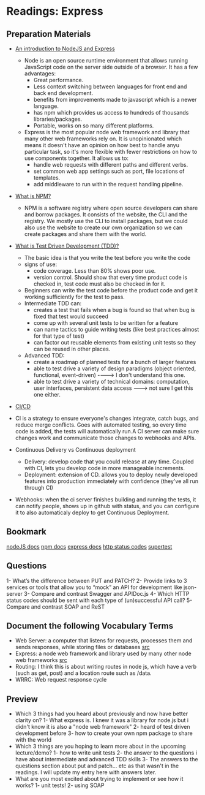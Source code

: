 # Readings: Express

## Preparation Materials
* [An introduction to NodeJS and Express](https://developer.mozilla.org/en-US/docs/Learn/Server-side/Express_Nodejs/Introduction)
  * Node is an open source runtime environment that allows running JavaScript code on the server side outside of a browser. It has a few advantages:
    * Great performance.
    * Less context switching between languages for front end and back end development.
    * benefits from improvements made to javascript which is a newer language.
    * has npm which provides us access to hundreds of thousands libraries/packages.
    * Portable, works on so many different platforms.
  * Express is the most popular node web framework and library that many other web frameworks rely on. It is unopinionated which means it doesn't have an opinion on how best to handle anyu particular task, so it's more flexible with fewer restrictions on how to use components together. It allows us to:
    * handle web requests with different paths and different verbs.
    * set common web app settings such as port, file locations of templates.
    * add middleware to run within the request handling pipeline.

* [What is NPM?](https://docs.npmjs.com/about-npm)
  * NPM is a software registry where open source developers can share and borrow packages. It consists of the website, the CLI and the registry. We mostly use the CLI to install packages, but we could also use the website to create our own organization so we can create packages and share them with the world.

* [What is Test Driven Development (TDD)?](https://www.agilealliance.org/glossary/tdd/#q=~(infinite~false~filters~(postType~(~'page~'post~'aa_book~'aa_event_session~'aa_experience_report~'aa_glossary~'aa_research_paper~'aa_video)~tags~(~'tdd))~searchTerm~'~sort~false~sortDirection~'asc~page~1))
  * The basic idea is that you write the test before you write the code
  * signs of  use:
    * code coverage. Less than 80% shows poor use.
    * version control. Should show that every time product code is checked in, test code must also be checked in for it.
  * Beginners can write the test code before the product code and get it working sufficiently for the test to pass.
  * Intermediate TDD can:
    * creates a test that fails when a bug is found so that when bug is fixed that test would succeed
    * come up with several unit tests to be written for a feature
    * can name tactics to guide writing tests (like best practices almost for that type of test)
    * can factor out reusable elements from existing unit tests so they can be reused in other places.
  * Advanced TDD:
    * create a roadmap of planned tests for a bunch of larger features
    * able to test drive a variety of design paradigms (object oriented, functional, event-driven) ----> I don't understand this one.
    * able to test drive a variety of technical domains: computation, user interfaces, persistent data access ---> not sure I get this one either.

* [CI/CD](https://www.youtube.com/watch?v=xSv_m3KhUO8&ab_channel=GitHubTraining%26Guides)
* CI is a strategy to ensure everyone's changes integrate, catch bugs, and reduce merge conflicts. Goes with automated testing, so every time code is added, the tests will automatically run.A CI server can make sure changes work and communicate those changes to webhooks and APIs.
* Continuous Delivery vs Continuous deployment
  * Delivery: develop code that you could release at any time. Coupled with CI, lets you develop code in more manageable increments.
  * Deployment: extension of CD. allows you to deploy newly developed features into production immediately with confidence (they've all run through CI)
* Webhooks: when the ci server finishes building and running the tests, it can notify people, shows up in github with status, and you can configure it to also automaticaly deploy to get Continuous Deployment.

## Bookmark
[nodeJS docs](https://nodejs.org/en/docs/)
[npm docs](https://docs.npmjs.com/)
[express docs](https://expressjs.com/en/4x/api.html)
[http status codes](https://www.restapitutorial.com/httpstatuscodes.html)
[supertest](https://github.com/visionmedia/supertest)

## Questions

1- What’s the difference between PUT and PATCH?
2- Provide links to 3 services or tools that allow you to “mock” an API for development like json-server
3- Compare and contrast Swagger and APIDoc.js
4- Which HTTP status codes should be sent with each type of (un)successful API call?
5- Compare and contrast SOAP and ReST

## Document the following Vocabulary Terms

* Web Server: a computer that listens for requests, processes them and sends responses, while storing files or databases [src](https://developer.mozilla.org/en-US/docs/Learn/Common_questions/What_is_a_web_server)
* Express: a node web framework and library used by many other node web frameworks [src](https://developer.mozilla.org/en-US/docs/Learn/Server-side/Express_Nodejs/Introduction)
* Routing: I think this is about writing routes in node js, which have a verb (such as get, post) and a location route such as /data.
* WRRC: Web request response cycle

## Preview

* Which 3 things had you heard about previously and now have better clarity on?
  1- What express is. I knew it was a library for node.js but i didn't know it is also a "node web framework"
  2- heard of test driven development before
  3- how to create your own npm package to share with the world
* Which 3 things are you hoping to learn more about in the upcoming lecture/demo?
  1- how to write unit tests
  2- the answer to the questions i have about intermediate and advanced TDD skills
  3- The answers to the questions section about put and patch... etc as that wasn't in the readings. I will update my entry here with answers later.
* What are you most excited about trying to implement or see how it works?
  1- unit tests!
  2- using SOAP
